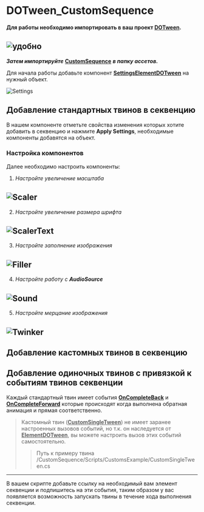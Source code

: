 # DOTween_CustomSequence

 **Для работы необходимо импортировать в ваш проект [DOTween](https://dotween.demigiant.com/).**
 
 ![удобно](https://dotween.demigiant.com/_imgs/splash_dotween.png)
 -------------------------------------------------------------------------------------------------------------------------------------------------------
 ***Затем импортируйте*** **<ins>CustomSequence</ins>** ***в папку ассетов.***
 
 Для начала работы добавьте компонент **<ins>SettingsElementDOTween</ins>** на нужный объект.
 
  ![Settings](https://github.com/danboxbet/DOTween_CustomSequence/assets/122733719/7bee4ff5-f9a2-47fe-9dab-e0b49cabd286)

 ## Добавление стандартных твинов в секвенцию
 В нашем компоненте отметьте свойства изменения которых хотите добавить в секвенцию и нажмите **Apply Settings**, необходимые компоненты добавятся на объект.
 ### Настройка компонентов
 Далее необходимо настроить компоненты:
 1. *Настройте увеличение масштаба*
 
 ![Scaler](https://github.com/danboxbet/DOTween_CustomSequence/assets/122733719/958661c1-2260-43db-8ff8-59d675f1411d)
 -------------------------------------------------------------------------------------------------------------------------------------------------------
 2. *Настройте увеличение размера шрифта*
 
 ![ScalerText](https://github.com/danboxbet/DOTween_CustomSequence/assets/122733719/4a62c2f8-01f2-4cf2-8354-661b3fff72ce)
 -------------------------------------------------------------------------------------------------------------------------------------------------------
 3. *Настройте заполнение изображения*
 
 ![Filler](https://github.com/danboxbet/DOTween_CustomSequence/assets/122733719/fd38d63a-4a6f-4152-ae40-8efd50bd18a4)
 -------------------------------------------------------------------------------------------------------------------------------------------------------
 4. *Настройте работу с **AudioSource***

 ![Sound](https://github.com/danboxbet/DOTween_CustomSequence/assets/122733719/b718322a-35a9-4885-95cf-6c62a77389ef)
 -------------------------------------------------------------------------------------------------------------------------------------------------------
 5. *Настройте мерцание изображения*

 ![Twinker](https://github.com/danboxbet/DOTween_CustomSequence/assets/122733719/6944c60e-0f91-498c-a762-1cb465e7847a)
 -------------------------------------------------------------------------------------------------------------------------------------------------------
 ## Добавление кастомных твинов в секвенцию

 ## Добавление одиночных твинов с привязкой к событиям твинов секвенции
 Каждый стандартный твин имеет события **<ins>OnCompleteBack</ins>** и **<ins>OnCompleteForward</ins>** которые происходят когда выполнена обратная анимация и прямая соответственно.
 > Кастомный твин (**<ins>CustomSingleTween</ins>**) не имеет заранее настроенных вызовов событий, но т.к. он наследуется от **<ins>ElementDOTween</ins>**, вы можете настроить вызов этих событий самостоятельно.
>> Путь к примеру твина /CustomSequence/Scripts/CustomsExample/CustomSingleTween.cs
 -------------------------------------------------------------------------------------------------------------------------------------------------------
 В вашем скрипте добавьте ссылку на необходимый вам элемент секвенции и подпишитесь на эти события, таким образом у вас появляется возможность запускать твины в течение хода выполнения секвенции.
